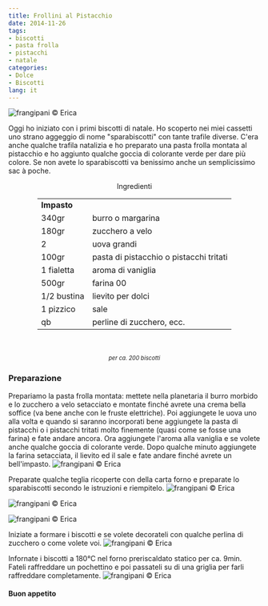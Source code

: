 ```yaml
---
title: Frollini al Pistacchio
date: 2014-11-26
tags:
- biscotti
- pasta frolla
- pistacchi
- natale
categories:
- Dolce
- Biscotti
lang: it
---
```

![](header.jpg "frangipani © Erica")

Oggi ho iniziato con i primi biscotti di natale. Ho scoperto nei miei cassetti uno strano aggeggio di nome "sparabiscotti" con tante trafile diverse. C'era anche qualche trafila natalizia e ho preparato una pasta frolla montata al pistacchio e ho aggiunto qualche goccia di colorante verde per dare più colore. Se non avete lo sparabiscotti va benissimo anche un semplicissimo sac à poche.


<div id="wrapper" style="text-align: center">
  <div id="yourdiv" style="display: inline-block;">
    <div class="ingredients">
      <div class="ingredients-title">Ingredienti</div>
      <table>
        <tbody>
          <tr>
            <td colspan="2"><b>Impasto</b></td>
          </tr>
          <tr>
            <td>340gr</td>
            <td>burro o margarina</td>
          </tr>
          <tr>
            <td>180gr</td>
            <td>zucchero a velo</td>
          </tr>
          <tr>
            <td>2</td>
            <td>uova grandi</td>
          </tr>
          <tr>
            <td>100gr</td>
            <td>pasta di pistacchio o pistacchi tritati</td>
          </tr>
          <tr>
            <td>1 fialetta</td>
            <td>aroma di vaniglia</td>
          </tr>
          <tr>
            <td>500gr</td>
            <td>farina 00</td>
          </tr>
          <tr>
            <td>1/2 bustina</td>
            <td>lievito per dolci</td>
          </tr>
          <tr>
            <td>1 pizzico</td>
            <td>sale</td>
          </tr>
          <tr>
            <td>qb</td>
            <td>perline di zucchero, ecc.</td>       
          </tr>
        </tbody>
      </table>
      <br></br>
      <i class="pull-right" style="font-size: 80%;">per ca. 200 biscotti</i>
    </div>
  </div>
</div>


<h3>
  <font color="grey">
    <i class="fa fa-cogs"></i>
  </font> Preparazione
</h3>

Prepariamo la pasta frolla montata: mettete nella planetaria il burro morbido e lo zucchero a velo setacciato e montate finché avrete una crema bella soffice (va bene anche con le fruste elettriche). Poi aggiungete le uova uno alla volta e quando si saranno incorporati bene aggiungete la pasta di pistacchi o i pistacchi tritati molto finemente (quasi come se fosse una farina) e fate andare ancora. Ora aggiungete l'aroma alla vaniglia e se volete anche qualche goccia di colorante verde. Dopo qualche minuto aggiungete la farina setacciata, il lievito ed il sale e fate andare finché avrete un bell'impasto.
![](impasto.jpg "frangipani © Erica")

Preparate qualche teglia ricoperte con della carta forno e preparate lo sparabiscotti secondo le istruzioni e riempitelo.
![](sparabiscotti.jpg "frangipani © Erica")

![](trafila.jpg "frangipani © Erica")

![](piena.jpg "frangipani © Erica")

Iniziate a formare i biscotti e se volete decorateli con qualche perlina di zucchero o come volete voi.
![](teglia.jpg "frangipani © Erica")

Infornate i biscotti a 180°C nel forno preriscaldato statico per ca. 9min. Fateli raffreddare un pochettino e poi passateli su di una griglia per farli raffreddare completamente.
![](risultato.jpg "frangipani © Erica")


<h4>Buon appetito
  <font color="red">
    <i class="fa fa-smile-o"></i>
  </font>
</h4>
